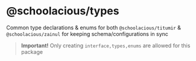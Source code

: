 # @schoolacious/types

Common type declarations & enums for both `@schoolacious/titumir` & `@schoolacious/zainul` for keeping schema/configurations in sync

> **Important!** Only creating `interface,types,enums` are allowed for this package